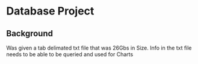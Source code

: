 # Database Project

## Background
Was given a tab delimated txt file that was 26Gbs in Size.
Info in the txt file needs to be able to be queried and used for Charts


